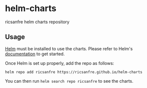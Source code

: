 # helm-charts

ricsanfre helm charts repository


## Usage

[Helm](https://helm.sh) must be installed to use the charts.
Please refer to Helm's [documentation](https://helm.sh/docs/) to get started.

Once Helm is set up properly, add the repo as follows:

```console
helm repo add ricsanfre https://ricsanfre.github.io/helm-charts
```

You can then run `helm search repo ricsanfre` to see the charts.